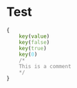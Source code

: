 # Test

<pre>
<code class="language-yapion">{
    <span style="color:rgb(57, 115, 0)">key</span>(<span style="color:rgb(57, 115, 0)">value</span>)
    <span style="color:rgb(57, 115, 0)">key</span>(<span style="color:rgb(120, 169, 96)">false</span>)
    <span style="color:rgb(57, 115, 0)">key</span>(<span style="color:rgb(120, 169, 96)">true</span>)
    <span style="color:rgb(57, 115, 0)">key</span>(<span style="color:rgb(103, 216, 239)">0</span>)
    <span style="color:rgb(136, 136, 136)">/*
    This is a comment
    */</span>
}</code>
</pre>